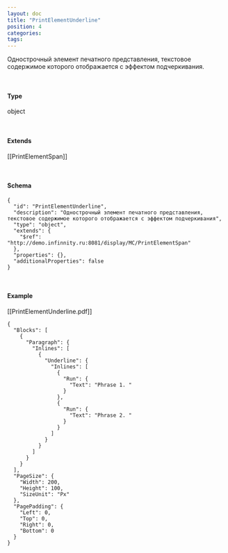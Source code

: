 ```yaml
---
layout: doc
title: "PrintElementUnderline"
position: 4
categories: 
tags: 
---
```


Однострочный элемент печатного представления, текстовое содержимое которого отображается с эффектом подчеркивания.

   

#### Type

object

   

#### Extends

[[PrintElementSpan]]

   

#### Schema

```
{
  "id": "PrintElementUnderline",
  "description": "Однострочный элемент печатного представления, текстовое содержимое которого отображается с эффектом подчеркивания",
  "type": "object",
  "extends": {
    "$ref": "http://demo.infinnity.ru:8081/display/MC/PrintElementSpan"
  },
  "properties": {},
  "additionalProperties": false
}
```

   

#### Example

[[PrintElementUnderline.pdf]]

```
{
  "Blocks": [
    {
      "Paragraph": {
        "Inlines": [
          {
            "Underline": {
              "Inlines": [
                {
                  "Run": {
                    "Text": "Phrase 1. "
                  }
                },
                {
                  "Run": {
                    "Text": "Phrase 2. "
                  }
                }
              ]
            }
          }
        ]
      }
    }
  ],
  "PageSize": {
    "Width": 200,
    "Height": 100,
    "SizeUnit": "Px"
  },
  "PagePadding": {
    "Left": 0,
    "Top": 0,
    "Right": 0,
    "Bottom": 0
  }
}
```

 

 

